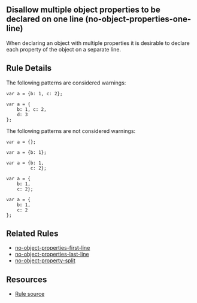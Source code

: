 ## Disallow multiple object properties to be declared on one line (no-object-properties-one-line)
When declaring an object with multiple properties it is desirable to declare each property of the object on a separate line.

## Rule Details


The following patterns are considered warnings:
```
var a = {b: 1, c: 2};

var a = {
    b: 1, c: 2,
    d: 3
};
```


The following patterns are not considered warnings:
```
var a = {};

var a = {b: 1};

var a = {b: 1,
         c: 2};

var a = {
    b: 1,
    c: 2};

var a = {
    b: 1,
    c: 2
};
```

## Related Rules
- [no-object-properties-first-line](no-object-properties-first-line.md)
- [no-object-properties-last-line](no-object-properties-last-line.md)
- [no-object-property-split](no-object-property-split.md)

## Resources
 - [Rule source](../../lib/rules/objects/no-object-properties-one-line.js)